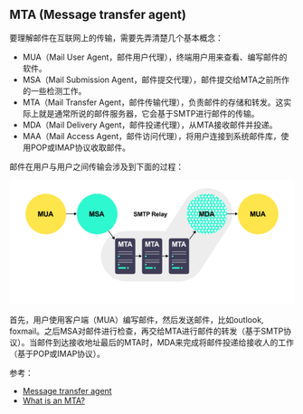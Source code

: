 ## MTA (Message transfer agent)

要理解邮件在互联网上的传输，需要先弄清楚几个基本概念：

- MUA（Mail User Agent，邮件用户代理），终端用户用来查看、编写邮件的软件。
- MSA（Mail Submission Agent，邮件提交代理），邮件提交给MTA之前所作的一些检测工作。
- MTA（Mail Transfer Agent，邮件传输代理），负责邮件的存储和转发。这实际上就是通常所说的邮件服务器，它会基于SMTP进行邮件的传输。
- MDA（Mail Delivery Agent，邮件投递代理），从MTA接收邮件并投递。
- MAA（Mail Access Agent，邮件访问代理），将用户连接到系统邮件库，使用POP或IMAP协议收取邮件。

邮件在用户与用户之间传输会涉及到下面的过程：

![](./email-delivery.png)

首先，用户使用客户端（MUA）编写邮件，然后发送邮件，比如outlook, foxmail。之后MSA对邮件进行检查，再交给MTA进行邮件的转发（基于SMTP协议）。当邮件到达接收地址最后的MTA时，MDA来完成将邮件投递给接收人的工作（基于POP或IMAP协议）。



参考：

- [Message transfer agent](https://en.wikipedia.org/wiki/Message_transfer_agent)
- [What is an MTA?](https://mailtrap.io/blog/mail-transfer-agent/)
